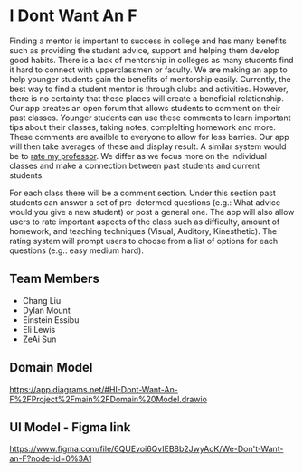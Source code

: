 # I Dont Want An F
  Finding a mentor is important to success in college and has many benefits such as providing the student advice, support and helping them develop good habits. There is a lack of mentorship in colleges as many students find it hard to connect with upperclassmen or faculty. We are making an app to help younger students gain the benefits of mentorship easily. Currently, the best way to find a student mentor is through clubs and activities. However, there is no certainty that these places will create a beneficial relationship. Our app creates an open forum that allows students to comment on their past classes. Younger students can use these comments to learn important tips about their classes, taking notes, complelting homework and more. These comments are availble to everyone to allow for less barries. Our app will then take averages of these and display result. A similar system would be to [rate my professor](https://www.ratemyprofessors.com/). We differ as we focus more on the individual classes and make a connection between past students and current students. 

   
  For each class there will be a comment section. Under this section past students can answer a set of pre-determed questions (e.g.: What advice would you give a new student) or post a general one. The app will also allow users to rate important aspects of the class such as difficulty, amount of homework, and teaching techniques (Visual, Auditory, Kinesthetic). The rating system will prompt users to choose from a list of options for each questions (e.g.: easy medium hard). 
## Team Members 
- Chang Liu
- Dylan Mount
- Einstein Essibu
- Eli Lewis
- ZeAi Sun



## Domain Model
https://app.diagrams.net/#HI-Dont-Want-An-F%2FProject%2Fmain%2FDomain%20Model.drawio

## UI Model - Figma link
https://www.figma.com/file/6QUEvoi6QvIEB8b2JwyAoK/We-Don't-Want-an-F?node-id=0%3A1
